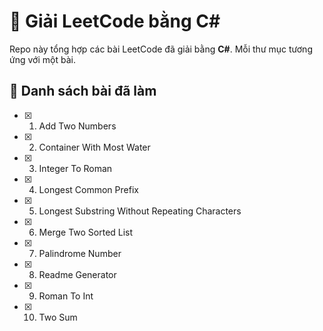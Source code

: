 # 🧠 Giải LeetCode bằng C# 

Repo này tổng hợp các bài LeetCode đã giải bằng **C#**.
Mỗi thư mục tương ứng với một bài.

## 📌 Danh sách bài đã làm

- [x] 1. Add Two Numbers
- [x] 2. Container With Most Water
- [x] 3. Integer To Roman
- [x] 4. Longest Common Prefix
- [x] 5. Longest Substring Without Repeating Characters
- [x] 6. Merge Two Sorted List
- [x] 7. Palindrome Number
- [x] 8. Readme Generator
- [x] 9. Roman To Int
- [x] 10. Two Sum
